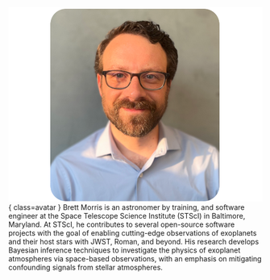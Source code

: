 ![Brett Morris](Morris.png){ class=avatar }
Brett Morris is an astronomer by training, and software engineer at the Space Telescope Science Institute (STScI) in Baltimore, Maryland. At STScI, he contributes to several open-source software projects with the goal of enabling cutting-edge observations of exoplanets and their host stars with JWST, Roman, and beyond. His research develops Bayesian inference techniques to investigate the physics of exoplanet atmospheres via space-based observations, with an emphasis on mitigating confounding signals from stellar atmospheres.
